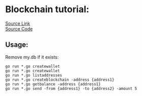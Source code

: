 Blockchain tutorial:
===================

[Source Link](https://jeiwan.cc/posts/building-blockchain-in-go-part-1/)  
[Source Code](https://github.com/Jeiwan/blockchain_go)

Usage:
------

Remove my.db if it exists:

```
go run *.go createwallet
go run *.go createwallet
go run *.go listaddresses
go run *.go createblockchain -address {address1}
go run *.go getbalance -address {address1}
go run *.go send -from {address1} -to {address2} -amount 5
```
